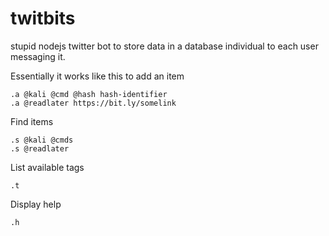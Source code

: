 # twitbits
stupid nodejs twitter bot to store data in a database individual to each user messaging it.

Essentially it works like this to add an item
```code
.a @kali @cmd @hash hash-identifier
.a @readlater https://bit.ly/somelink
```

Find items
```code
.s @kali @cmds
.s @readlater
```

List available tags
```code
.t
```

Display help
```code
.h
```
